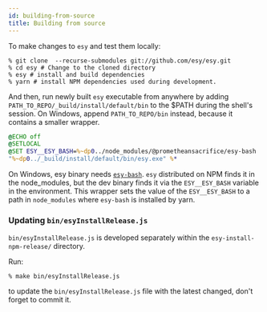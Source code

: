 ```yaml
---
id: building-from-source
title: Building from source
---
```


To make changes to `esy` and test them locally:

```
% git clone  --recurse-submodules git://github.com/esy/esy.git
% cd esy # Change to the cloned directory
% esy # install and build dependencies 
% yarn # install NPM dependencies used during development.
```

And then, run newly built `esy` executable from anywhere by adding `PATH_TO_REPO/_build/install/default/bin` to the $PATH during the shell's session. On Windows, append `PATH_TO_REPO/bin` instead, because it contains a smaller wrapper.

```bat
@ECHO off
@SETLOCAL
@SET ESY__ESY_BASH=%~dp0../node_modules/@prometheansacrifice/esy-bash
"%~dp0../_build/install/default/bin/esy.exe" %*
```

On Windows, esy binary needs [`esy-bash`](https://github.com/esy/esy-bash). `esy` distributed on NPM finds it in the node_modules, but the dev binary finds it via the `ESY__ESY_BASH` variable in the environment. This wrapper sets the value of the `ESY__ESY_BASH` to a path in `node_modules` where `esy-bash` is installed by yarn.


### Updating `bin/esyInstallRelease.js`

`bin/esyInstallRelease.js` is developed separately within the `esy-install-npm-release/` directory.

Run:

```
% make bin/esyInstallRelease.js
```

to update the `bin/esyInstallRelease.js` file with the latest changed, don't
forget to commit it.

